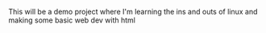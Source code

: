 This will be a demo project where I'm learning the ins and outs of linux and making some basic web dev with html 
